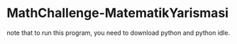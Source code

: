 # MathChallenge-MatematikYarismasi
note that to run this program, you need to download python and python idle.
